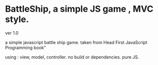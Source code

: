 # BattleShip, a simple JS game , MVC style.
ver 1.0

a simple javascript battle ship game.
taken from Head First JavaScript Programming book"

using : view, model, controller.
no build or dependencies. 
pure JS.
